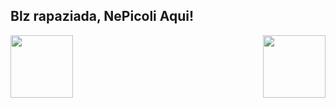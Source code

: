 
## Blz rapaziada,  NePicoli Aqui!

<div>
  <img  height="100em" src="https://github-readme-stats.vercel.app/api?username=NeiPicoli&show_icons=true&theme=chartreuse-         dark&include_all_commits=true&count_private=true"/>
  
  <img align="right" height="100em" src="https://github-readme-stats.vercel.app/api/top-langs/?username=NeiPicoli&layout=compact&langs_count=16&theme=chartreuse-dark"/>
</div>
